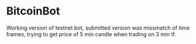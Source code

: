 # BitcoinBot
Working version of testnet bot, submitted version was missmatch of time frames, trying to get price of 5 min candle when trading on 3 min tf.
